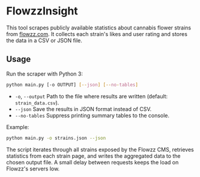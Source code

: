 # FlowzzInsight

This tool scrapes publicly available statistics about cannabis flower strains from [flowzz.com](https://flowzz.com).
It collects each strain's likes and user rating and stores the data in a CSV or JSON file.

## Usage

Run the scraper with Python 3:

```bash
python main.py [-o OUTPUT] [--json] [--no-tables]
```

- `-o`, `--output`  Path to the file where results are written (default: `strain_data.csv`).
- `--json`          Save the results in JSON format instead of CSV.
- `--no-tables`     Suppress printing summary tables to the console.

Example:

```bash
python main.py -o strains.json --json
```

The script iterates through all strains exposed by the Flowzz CMS, retrieves
statistics from each strain page, and writes the aggregated data to the chosen
output file.  A small delay between requests keeps the load on Flowzz's servers
low.

